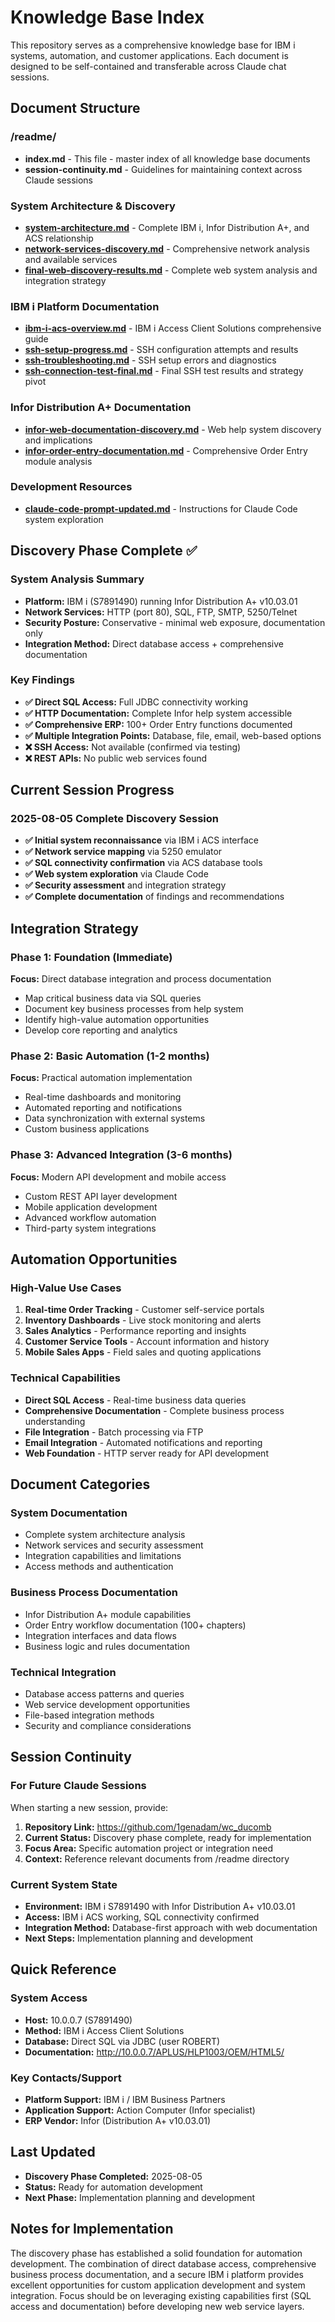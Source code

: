 # Knowledge Base Index

This repository serves as a comprehensive knowledge base for IBM i systems, automation, and customer applications. Each document is designed to be self-contained and transferable across Claude chat sessions.

## Document Structure

### /readme/
- **index.md** - This file - master index of all knowledge base documents
- **session-continuity.md** - Guidelines for maintaining context across Claude sessions

### System Architecture & Discovery
- **[system-architecture.md](system-architecture.md)** - Complete IBM i, Infor Distribution A+, and ACS relationship
- **[network-services-discovery.md](network-services-discovery.md)** - Comprehensive network analysis and available services
- **[final-web-discovery-results.md](final-web-discovery-results.md)** - Complete web system analysis and integration strategy

### IBM i Platform Documentation
- **[ibm-i-acs-overview.md](ibm-i-acs-overview.md)** - IBM i Access Client Solutions comprehensive guide
- **[ssh-setup-progress.md](ssh-setup-progress.md)** - SSH configuration attempts and results
- **[ssh-troubleshooting.md](ssh-troubleshooting.md)** - SSH setup errors and diagnostics
- **[ssh-connection-test-final.md](ssh-connection-test-final.md)** - Final SSH test results and strategy pivot

### Infor Distribution A+ Documentation
- **[infor-web-documentation-discovery.md](infor-web-documentation-discovery.md)** - Web help system discovery and implications
- **[infor-order-entry-documentation.md](infor-order-entry-documentation.md)** - Comprehensive Order Entry module analysis

### Development Resources
- **[claude-code-prompt-updated.md](claude-code-prompt-updated.md)** - Instructions for Claude Code system exploration

## Discovery Phase Complete ✅

### **System Analysis Summary**
- **Platform:** IBM i (S7891490) running Infor Distribution A+ v10.03.01
- **Network Services:** HTTP (port 80), SQL, FTP, SMTP, 5250/Telnet
- **Security Posture:** Conservative - minimal web exposure, documentation only
- **Integration Method:** Direct database access + comprehensive documentation

### **Key Findings**
- **✅ Direct SQL Access:** Full JDBC connectivity working
- **✅ HTTP Documentation:** Complete Infor help system accessible  
- **✅ Comprehensive ERP:** 100+ Order Entry functions documented
- **✅ Multiple Integration Points:** Database, file, email, web-based options
- **❌ SSH Access:** Not available (confirmed via testing)
- **❌ REST APIs:** No public web services found

## Current Session Progress

### **2025-08-05 Complete Discovery Session**
- **✅ Initial system reconnaissance** via IBM i ACS interface
- **✅ Network service mapping** via 5250 emulator
- **✅ SQL connectivity confirmation** via ACS database tools
- **✅ Web system exploration** via Claude Code
- **✅ Security assessment** and integration strategy
- **✅ Complete documentation** of findings and recommendations

## Integration Strategy

### **Phase 1: Foundation (Immediate)**
**Focus:** Direct database integration and process documentation
- Map critical business data via SQL queries
- Document key business processes from help system
- Identify high-value automation opportunities
- Develop core reporting and analytics

### **Phase 2: Basic Automation (1-2 months)**
**Focus:** Practical automation implementation
- Real-time dashboards and monitoring
- Automated reporting and notifications
- Data synchronization with external systems
- Custom business applications

### **Phase 3: Advanced Integration (3-6 months)**
**Focus:** Modern API development and mobile access
- Custom REST API layer development
- Mobile application development
- Advanced workflow automation
- Third-party system integrations

## Automation Opportunities

### **High-Value Use Cases**
1. **Real-time Order Tracking** - Customer self-service portals
2. **Inventory Dashboards** - Live stock monitoring and alerts
3. **Sales Analytics** - Performance reporting and insights
4. **Customer Service Tools** - Account information and history
5. **Mobile Sales Apps** - Field sales and quoting applications

### **Technical Capabilities**
- **Direct SQL Access** - Real-time business data queries
- **Comprehensive Documentation** - Complete business process understanding
- **File Integration** - Batch processing via FTP
- **Email Integration** - Automated notifications and reporting
- **Web Foundation** - HTTP server ready for API development

## Document Categories

### System Documentation
- Complete system architecture analysis
- Network services and security assessment
- Integration capabilities and limitations
- Access methods and authentication

### Business Process Documentation  
- Infor Distribution A+ module capabilities
- Order Entry workflow documentation (100+ chapters)
- Integration interfaces and data flows
- Business logic and rules documentation

### Technical Integration
- Database access patterns and queries
- Web service development opportunities
- File-based integration methods
- Security and compliance considerations

## Session Continuity

### **For Future Claude Sessions**
When starting a new session, provide:
1. **Repository Link:** https://github.com/1genadam/wc_ducomb
2. **Current Status:** Discovery phase complete, ready for implementation
3. **Focus Area:** Specific automation project or integration need
4. **Context:** Reference relevant documents from /readme directory

### **Current System State**
- **Environment:** IBM i S7891490 with Infor Distribution A+ v10.03.01
- **Access:** IBM i ACS working, SQL connectivity confirmed
- **Integration Method:** Database-first approach with web documentation
- **Next Steps:** Implementation planning and development

## Quick Reference

### **System Access**
- **Host:** 10.0.0.7 (S7891490)
- **Method:** IBM i Access Client Solutions
- **Database:** Direct SQL via JDBC (user ROBERT)
- **Documentation:** http://10.0.0.7/APLUS/HLP1003/OEM/HTML5/

### **Key Contacts/Support**
- **Platform Support:** IBM i / IBM Business Partners
- **Application Support:** Action Computer (Infor specialist)
- **ERP Vendor:** Infor (Distribution A+ v10.03.01)

## Last Updated
- **Discovery Phase Completed:** 2025-08-05
- **Status:** Ready for automation development
- **Next Phase:** Implementation planning and development

## Notes for Implementation

The discovery phase has established a solid foundation for automation development. The combination of direct database access, comprehensive business process documentation, and a secure IBM i platform provides excellent opportunities for custom application development and system integration. Focus should be on leveraging existing capabilities first (SQL access and documentation) before developing new web service layers.
